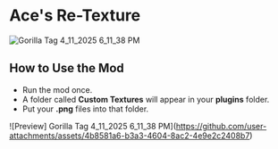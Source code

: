 # Ace's Re-Texture
![Gorilla Tag 4_11_2025 6_11_38 PM](https://github.com/user-attachments/assets/4b8581a6-b3a3-4604-8ac2-4e9e2c2408b7)

## **How to Use the Mod**

- Run the mod once.
- A folder called **Custom Textures** will appear in your **plugins** folder.
- Put your **.png** files into that folder.

![Preview] Gorilla Tag 4_11_2025 6_11_38 PM](https://github.com/user-attachments/assets/4b8581a6-b3a3-4604-8ac2-4e9e2c2408b7)
